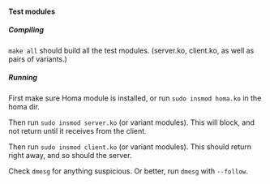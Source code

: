 #### Test modules

##### Compiling

`make all` should build all the test modules. (server.ko, client.ko, as well as pairs of variants.)

##### Running

First make sure Homa module is installed, or run `sudo insmod homa.ko` in the homa dir.

Then run `sudo insmod server.ko` (or variant modules). This will block, and not return until it receives from the client.

Then run `sudo insmod client.ko` (or variant modules). This should return right away, and so should the server.

Check `dmesg` for anything suspicious. Or better, run `dmesg` with `--follow`.